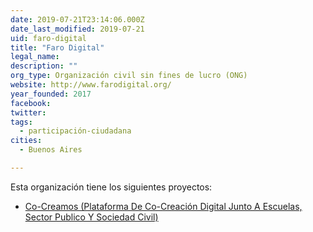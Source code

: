 ```yaml
---
date: 2019-07-21T23:14:06.000Z
date_last_modified: 2019-07-21
uid: faro-digital
title: "Faro Digital"
legal_name: 
description: ""
org_type: Organización civil sin fines de lucro (ONG)
website: http://www.farodigital.org/
year_founded: 2017
facebook: 
twitter: 
tags:
  - participación-ciudadana
cities: 
  - Buenos Aires

---
```


Esta organización tiene los siguientes proyectos:

- [Co-Creamos (Plataforma De Co-Creación Digital Junto A Escuelas, Sector Publico Y Sociedad Civil)](/proyectos/co-creamos-plataforma-de-co-creacion-digital-junto-a-escuelas-sector-publico-y-sociedad-civil)
